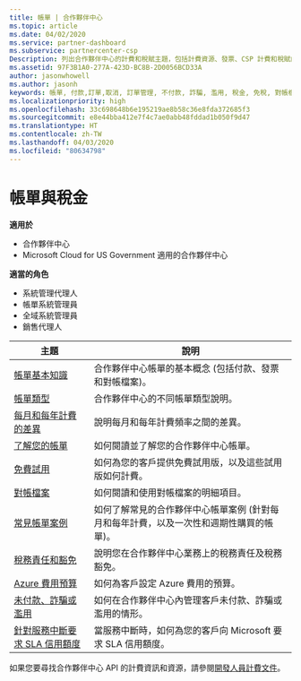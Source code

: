 ```yaml
---
title: 帳單 | 合作夥伴中心
ms.topic: article
ms.date: 04/02/2020
ms.service: partner-dashboard
ms.subservice: partnercenter-csp
Description: 列出合作夥伴中心的計費和稅賦主題，包括計費資源、發票、CSP 計費和稅賦的相關資訊。
ms.assetid: 97F3B1A0-277A-423D-BC8B-2D0056BCD33A
author: jasonwhowell
ms.author: jasonh
keywords: 帳單, 付款,訂單,取消, 訂單管理, 不付款, 詐騙, 濫用, 稅金, 免稅, 對帳檔案, 對帳檔案
ms.localizationpriority: high
ms.openlocfilehash: 33c698648b6e195219ae8b58c36e8fda372685f3
ms.sourcegitcommit: e8e44bba412e7f4c7ae0abb48fddad1b050f9d47
ms.translationtype: HT
ms.contentlocale: zh-TW
ms.lasthandoff: 04/03/2020
ms.locfileid: "80634798"
---
```

# <a name="billing-and-taxes"></a>帳單與稅金

**適用於**

- 合作夥伴中心
- Microsoft Cloud for US Government 適用的合作夥伴中心

**適當的角色**

- 系統管理代理人
- 帳單系統管理員
- 全域系統管理員
- 銷售代理人

| 主題 | 說明 |
| ----- | ----------- |
| [帳單基本知識](billing-basics.md) | 合作夥伴中心帳單的基本概念 (包括付款、發票和對帳檔案)。 |
| [帳單類型](billing-different-types.md) | 合作夥伴中心的不同帳單類型說明。 |
| [每月和每年計費的差異](billing-annual-monthly.md) | 說明每月和每年計費頻率之間的差異。 |
| [了解您的帳單](read-your-bill.md) | 如何閱讀並了解您的合作夥伴中心帳單。 |
| [免費試用](offer-your-customers-trials-of-microsoft-products.md) | 如何為您的客戶提供免費試用版，以及這些試用版如何計費。 |
| [對帳檔案](use-the-reconciliation-files.md) | 如何閱讀和使用對帳檔案的明細項目。 |
| [常見帳單案例](common-billing-scenarios.md) | 如何了解常見的合作夥伴中心帳單案例 (針對每月和每年計費，以及一次性和週期性購買的帳單)。 |
| [稅務責任和豁免](tax-and-tax-exemptions.md) | 說明您在合作夥伴中心業務上的稅務責任及稅務豁免。 |
| [Azure 費用預算](set-an-azure-spending-budget-for-your-customers.md) | 如何為客戶設定 Azure 費用的預算。 |
| [未付款、詐騙或濫用](non-payment--fraud--or-misuse.md) | 如何在合作夥伴中心內管理客戶未付款、詐騙或濫用的情形。 |
| [針對服務中斷要求 SLA 信用額度](request-credit.md) | 當服務中斷時，如何為您的客戶向 Microsoft 要求 SLA 信用額度。 |

如果您要尋找合作夥伴中心 API 的計費資訊和資源，請參閱[開發人員計費文件](https://docs.microsoft.com/partner-center/develop/manage-billing)。
